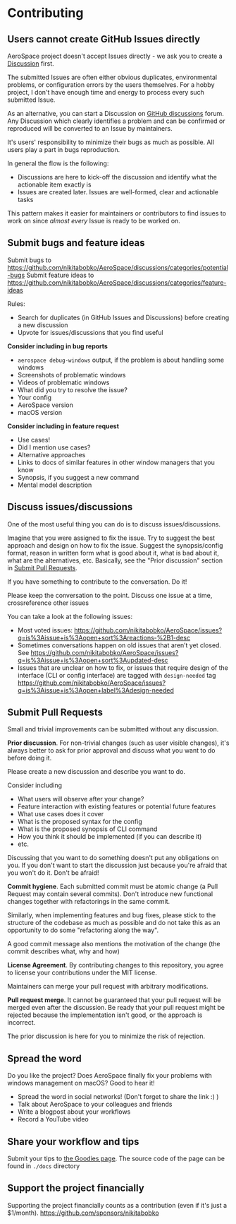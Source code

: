 # Contributing

## Users cannot create GitHub Issues directly

AeroSpace project doesn't accept Issues directly - we ask you to create a [Discussion](https://github.com/nikitabobko/AeroSpace/discussions) first.

The submitted Issues are often either obvious duplicates, environmental problems, or configuration errors by the users themselves.
For a hobby project, I don't have enough time and energy to process every such submitted Issue.

As an alternative, you can start a Discussion on [GitHub discussions](https://github.com/nikitabobko/AeroSpace/discussions) forum.
Any Discussion which clearly identifies a problem and can be confirmed or reproduced will be converted to an Issue by maintainers.

It's users' responsibility to minimize their bugs as much as possible.
All users play a part in bugs reproduction.

In general the flow is the following:
- Discussions are here to kick-off the discussion and identify what the actionable item exactly is
- Issues are created later. Issues are well-formed, clear and actionable tasks

This pattern makes it easier for maintainers or contributors to find issues to work on since _almost every_ Issue is ready to be worked on.

## Submit bugs and feature ideas

Submit bugs to https://github.com/nikitabobko/AeroSpace/discussions/categories/potential-bugs
Submit feature ideas to https://github.com/nikitabobko/AeroSpace/discussions/categories/feature-ideas

Rules:
* Search for duplicates (in GitHub Issues and Discussions) before creating a new discussion
* Upvote for issues/discussions that you find useful

**Consider including in bug reports**

* `aerospace debug-windows` output, if the problem is about handling some windows
* Screenshots of problematic windows
* Videos of problematic windows
* What did you try to resolve the issue?
* Your config
* AeroSpace version
* macOS version

**Consider including in feature request**

* Use cases!
* Did I mention use cases?
* Alternative approaches
* Links to docs of similar features in other window managers that you know
* Synopsis, if you suggest a new command
* Mental model description

## Discuss issues/discussions

One of the most useful thing you can do is to discuss issues/discussions.

Imagine that you were assigned to fix the issue.
Try to suggest the best approach and design on how to fix the issue.
Suggest the synopsis/config format, reason in written form what is good about it, what is bad about it, what are the alternatives, etc.
Basically, see the "Prior discussion" section in [Submit Pull Requests](#submit-pull-requests).

If you have something to contribute to the conversation. Do it!

Please keep the conversation to the point. Discuss one issue at a time, crossreference other issues

You can take a look at the following issues:

* Most voted issues: https://github.com/nikitabobko/AeroSpace/issues?q=is%3Aissue+is%3Aopen+sort%3Areactions-%2B1-desc
* Sometimes conversations happen on old issues that aren’t yet closed. See https://github.com/nikitabobko/AeroSpace/issues?q=is%3Aissue+is%3Aopen+sort%3Aupdated-desc
* Issues that are unclear on how to fix, or issues that require design of the interface (CLI or config interface) are tagged with `design-needed` tag https://github.com/nikitabobko/AeroSpace/issues?q=is%3Aissue+is%3Aopen+label%3Adesign-needed

## Submit Pull Requests

Small and trivial improvements can be submitted without any discussion.

**Prior discussion**. For non-trivial changes (such as user visible changes), it's always better to ask for prior approval and discuss what you want to do before doing it.

Please create a new discussion and describe you want to do.

Consider including

* What users will observe after your change?
* Feature interaction with existing features or potential future features
* What use cases does it cover
* What is the proposed syntax for the config
* What is the proposed synopsis of CLI command
* How you think it should be implemented (if you can describe it)
* etc.

Discussing that you want to do something doesn't put any obligations on you. If you don't want to start the discussion just because you're afraid that you won't do it. Don't be afraid!

**Commit hygiene**. Each submitted commit must be atomic change (a Pull Request may contain several commits). Don't introduce new functional changes together with refactorings in the same commit.

Similarly, when implementing features and bug fixes, please stick to the structure of the codebase as much as possible and do not take this as an opportunity to do some "refactoring along the way".

A good commit message also mentions the motivation of the change (the commit describes what, why and how)

**License Agreement**. By contributing changes to this repository, you agree to license your contributions under the MIT license.

Maintainers can merge your pull request with arbitrary modifications.

**Pull request merge**. It cannot be guaranteed that your pull request will be merged even after the discussion.
Be ready that your pull request might be rejected because the implementation isn't good, or the approach is incorrect.

The prior discussion is here for you to minimize the risk of rejection.

## Spread the word

Do you like the project? Does AeroSpace finally fix your problems with windows management on macOS? Good to hear it!

* Spread the word in social networks! (Don't forget to share the link :) )
* Talk about AeroSpace to your colleagues and friends
* Write a blogpost about your workflows
* Record a YouTube video

## Share your workflow and tips

Submit your tips to [the Goodies page](https://nikitabobko.github.io/AeroSpace/goodies). The source code of the page can be found in `./docs` directory

## Support the project financially

Supporting the project financially counts as a contribution (even if it's just a $1/month). https://github.com/sponsors/nikitabobko
